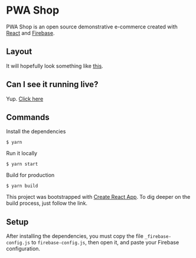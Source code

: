 # PWA Shop

PWA Shop is an open source demonstrative e-commerce created with [React](https://github.com/facebookincubator/create-react-app) and [Firebase](https://firebase.google.com/). 

## Layout

It will hopefully look something like [this](https://xd.adobe.com/view/0cdeaf01-3b11-4db8-799f-1c1b708eef62-7aef/).

## Can I see it running live?

Yup. [Click here](https://pwa-shop-7c365.firebaseapp.com)

## Commands

Install the dependencies
```
$ yarn
```

Run it locally
```
$ yarn start
```

Build for production
```
$ yarn build
```

This project was bootstrapped with [Create React App](https://github.com/facebookincubator/create-react-app). To dig deeper on the build process, just follow the link.

## Setup

After installing the dependencies, you must copy the file `_firebase-config.js` to `firebase-config.js`, then open it, and paste your Firebase configuration.